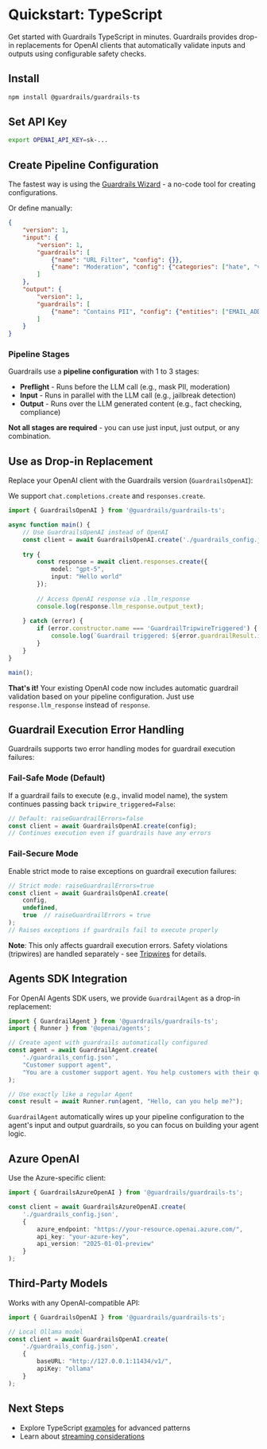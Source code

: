 # Quickstart: TypeScript

Get started with Guardrails TypeScript in minutes. Guardrails provides drop-in replacements for OpenAI clients that automatically validate inputs and outputs using configurable safety checks.

## Install

```bash
npm install @guardrails/guardrails-ts
```

## Set API Key

```bash
export OPENAI_API_KEY=sk-...
```

## Create Pipeline Configuration

The fastest way is using the [Guardrails Wizard](https://guardrails.openai.com/) - a no-code tool for creating configurations.

Or define manually:

```json
{
    "version": 1,
    "input": {
        "version": 1,
        "guardrails": [
            {"name": "URL Filter", "config": {}},
            {"name": "Moderation", "config": {"categories": ["hate", "violence"]}}
        ]
    },
    "output": {
        "version": 1,
        "guardrails": [
            {"name": "Contains PII", "config": {"entities": ["EMAIL_ADDRESS", "PHONE_NUMBER"]}}
        ]
    }
}
```

### Pipeline Stages

Guardrails use a **pipeline configuration** with 1 to 3 stages:

- **Preflight** - Runs before the LLM call (e.g., mask PII, moderation)
- **Input** - Runs in parallel with the LLM call (e.g., jailbreak detection)
- **Output** - Runs over the LLM generated content (e.g., fact checking, compliance)

**Not all stages are required** - you can use just input, just output, or any combination.

## Use as Drop-in Replacement

Replace your OpenAI client with the Guardrails version (`GuardrailsOpenAI`):

We support `chat.completions.create` and `responses.create`.

```typescript
import { GuardrailsOpenAI } from '@guardrails/guardrails-ts';

async function main() {
    // Use GuardrailsOpenAI instead of OpenAI
    const client = await GuardrailsOpenAI.create('./guardrails_config.json');
    
    try {
        const response = await client.responses.create({
            model: "gpt-5",
            input: "Hello world"
        });
        
        // Access OpenAI response via .llm_response
        console.log(response.llm_response.output_text);
        
    } catch (error) {
        if (error.constructor.name === 'GuardrailTripwireTriggered') {
            console.log(`Guardrail triggered: ${error.guardrailResult.info}`);
        }
    }
}

main();
```

**That's it!** Your existing OpenAI code now includes automatic guardrail validation based on your pipeline configuration. Just use `response.llm_response` instead of `response`.

## Guardrail Execution Error Handling

Guardrails supports two error handling modes for guardrail execution failures:

### Fail-Safe Mode (Default)
If a guardrail fails to execute (e.g., invalid model name), the system continues passing back `tripwire_triggered=False`:

```typescript
// Default: raiseGuardrailErrors=false
const client = await GuardrailsOpenAI.create(config);
// Continues execution even if guardrails have any errors
```

### Fail-Secure Mode
Enable strict mode to raise exceptions on guardrail execution failures:

```typescript
// Strict mode: raiseGuardrailErrors=true
const client = await GuardrailsOpenAI.create(
    config,
    undefined,
    true  // raiseGuardrailErrors = true
);
// Raises exceptions if guardrails fail to execute properly
```

**Note**: This only affects guardrail execution errors. Safety violations (tripwires) are handled separately - see [Tripwires](./tripwires.md) for details.

## Agents SDK Integration

For OpenAI Agents SDK users, we provide `GuardrailAgent` as a drop-in replacement:

```typescript
import { GuardrailAgent } from '@guardrails/guardrails-ts';
import { Runner } from '@openai/agents';

// Create agent with guardrails automatically configured
const agent = await GuardrailAgent.create(
    './guardrails_config.json',
    "Customer support agent",
    "You are a customer support agent. You help customers with their questions."
);

// Use exactly like a regular Agent
const result = await Runner.run(agent, "Hello, can you help me?");
```

`GuardrailAgent` automatically wires up your pipeline configuration to the agent's input and output guardrails, so you can focus on building your agent logic.

## Azure OpenAI

Use the Azure-specific client:

```typescript
import { GuardrailsAzureOpenAI } from '@guardrails/guardrails-ts';

const client = await GuardrailsAzureOpenAI.create(
    './guardrails_config.json',
    {
        azure_endpoint: "https://your-resource.openai.azure.com/",
        api_key: "your-azure-key",
        api_version: "2025-01-01-preview"
    }
);
```

## Third-Party Models

Works with any OpenAI-compatible API:

```typescript
import { GuardrailsOpenAI } from '@guardrails/guardrails-ts';

// Local Ollama model
const client = await GuardrailsOpenAI.create(
    './guardrails_config.json',
    {
        baseURL: "http://127.0.0.1:11434/v1/",
        apiKey: "ollama"
    }
);
```

## Next Steps

- Explore TypeScript [examples](https://github.com/openai/openai-guardrails-js/tree/main/examples) for advanced patterns
- Learn about [streaming considerations](./streaming_output.md)
